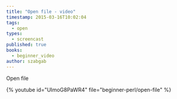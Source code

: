 ```yaml
---
title: "Open file - video"
timestamp: 2015-03-16T10:02:04
tags:
  - open
types:
  - screencast
published: true
books:
  - beginner_video
author: szabgab
---
```



Open file


{% youtube id="UImoG8PaWR4" file="beginner-perl/open-file" %}
